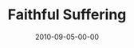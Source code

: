 ---
layout: message
category: message
series: "The Faithful"
title: "Faithful Suffering"
date: 2010-09-05-00-00
message_id: 636
program: "http://s3.amazonaws.com/crossroads-media/media/legacy/documents/09_04-05_10Program.pdf"
description: "Chuck Mingo talks about how the faithful deal with suffering."
video: "https://s3.amazonaws.com/crossroadsvideomessages/TheFaithful04.mp4"
video-duration: "33:24"
video-image: "http://s3.amazonaws.com/crossroads-media/images/legacy/content/TheFaithful04_still.jpg"
audio: "http://s3.amazonaws.com/crossroadsaudiomessages/TheFaithful04.mp3"
audio-duration: "33:20"
explicit: false
---
